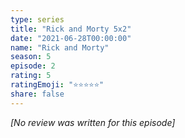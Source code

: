 ```yaml
---
type: series
title: "Rick and Morty 5x2"
date: "2021-06-28T00:00:00"
name: "Rick and Morty"
season: 5
episode: 2
rating: 5
ratingEmoji: "⭐️⭐️⭐️⭐️⭐️"
share: false
---
```


_[No review was written for this episode]_
